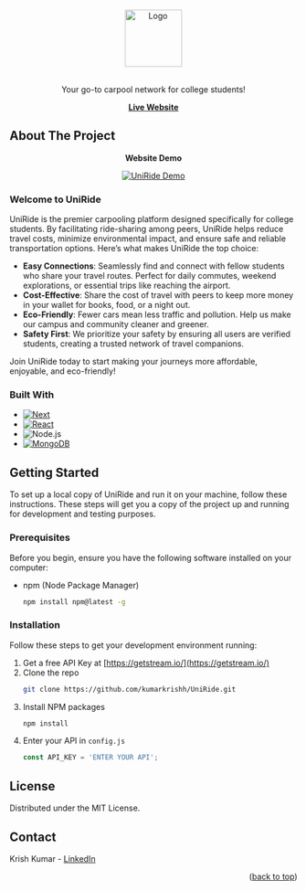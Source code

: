 
<a id="readme-top"></a>


<!-- PROJECT LOGO -->
<br />
<div align="center">
  <a href="https://github.com/othneildrew/Best-README-Template">
    <img src="public/assets/images/UniRidetwitterlogo.png" alt="Logo" width="100" height="100">
  </a>

  <p align="center">
    <br/>
    Your go-to carpool network for college students!
  </p>
</div>

<div align="center">
 

[**Live Website**](https://bruin-ride-wl7n-git-main-krishkumars-projects.vercel.app/)

</div>

## About The Project

<div align="center">
  <p><strong>Website Demo</strong></p>
  <a href="https://www.youtube.com/watch?v=7md8gnxUIRQ">
    <img src="https://cdn.loom.com/sessions/thumbnails/8caa0239a176493cb93e624587228080-with-play.gif" alt="UniRide Demo" style="max-width:300px;">
  </a>
</div>

### Welcome to **UniRide**
UniRide is the premier carpooling platform designed specifically for college students. By facilitating ride-sharing among peers, UniRide helps reduce travel costs, minimize environmental impact, and ensure safe and reliable transportation options. Here’s what makes UniRide the top choice:

- **Easy Connections**: Seamlessly find and connect with fellow students who share your travel routes. Perfect for daily commutes, weekend explorations, or essential trips like reaching the airport.
- **Cost-Effective**: Share the cost of travel with peers to keep more money in your wallet for books, food, or a night out.
- **Eco-Friendly**: Fewer cars mean less traffic and pollution. Help us make our campus and community cleaner and greener.
- **Safety First**: We prioritize your safety by ensuring all users are verified students, creating a trusted network of travel companions.

Join UniRide today to start making your journeys more affordable, enjoyable, and eco-friendly!

### Built With

* [![Next][Next.js]][Next-url]
* [![React][React.js]][React-url]
* ![Node.js](https://img.shields.io/badge/Node.js-43853d?style=for-the-badge&logo=node.js&logoColor=white)
* [![MongoDB]][MongoDB-url]


<!-- GETTING STARTED -->
## Getting Started

To set up a local copy of UniRide and run it on your machine, follow these instructions. These steps will get you a copy of the project up and running for development and testing purposes.

### Prerequisites

Before you begin, ensure you have the following software installed on your computer:

* npm (Node Package Manager)
  ```sh
  npm install npm@latest -g
  ```

### Installation

Follow these steps to get your development environment running:

1. Get a free API Key at [https://getstream.io/](https://getstream.io/)
2. Clone the repo
   ```sh
   git clone https://github.com/kumarkrishh/UniRide.git
   ```
3. Install NPM packages
   ```sh
   npm install
   ```
4. Enter your API in `config.js`
   ```js
   const API_KEY = 'ENTER YOUR API';
   ```








<!-- LICENSE -->
## License

Distributed under the MIT License.





<!-- CONTACT -->
## Contact

Krish Kumar - [LinkedIn](https://www.linkedin.com/in/krishkum/)

<p align="right">(<a href="#readme-top">back to top</a>)</p>





<!-- MARKDOWN LINKS & IMAGES -->
<!-- https://www.markdownguide.org/basic-syntax/#reference-style-links -->
[contributors-shield]: https://img.shields.io/github/contributors/othneildrew/Best-README-Template.svg?style=for-the-badge
[contributors-url]: https://github.com/othneildrew/Best-README-Template/graphs/contributors
[forks-shield]: https://img.shields.io/github/forks/othneildrew/Best-README-Template.svg?style=for-the-badge
[forks-url]: https://github.com/othneildrew/Best-README-Template/network/members
[stars-shield]: https://img.shields.io/github/stars/othneildrew/Best-README-Template.svg?style=for-the-badge
[stars-url]: https://github.com/othneildrew/Best-README-Template/stargazers
[issues-shield]: https://img.shields.io/github/issues/othneildrew/Best-README-Template.svg?style=for-the-badge
[issues-url]: https://github.com/othneildrew/Best-README-Template/issues
[license-shield]: https://img.shields.io/github/license/othneildrew/Best-README-Template.svg?style=for-the-badge
[license-url]: https://github.com/othneildrew/Best-README-Template/blob/master/LICENSE.txt
[linkedin-shield]: https://img.shields.io/badge/-LinkedIn-black.svg?style=for-the-badge&logo=linkedin&colorB=555
[linkedin-url]: https://linkedin.com/in/othneildrew
[product-screenshot]: /public/assets/images/githubscreenshot.png
[Next.js]: https://img.shields.io/badge/next.js-000000?style=for-the-badge&logo=nextdotjs&logoColor=white
[Next-url]: https://nextjs.org/
[React.js]: https://img.shields.io/badge/React-20232A?style=for-the-badge&logo=react&logoColor=61DAFB
[React-url]: https://reactjs.org/
[Vue.js]: https://img.shields.io/badge/Vue.js-35495E?style=for-the-badge&logo=vuedotjs&logoColor=4FC08D
[Vue-url]: https://vuejs.org/
[Angular.io]: https://img.shields.io/badge/Angular-DD0031?style=for-the-badge&logo=angular&logoColor=white
[Angular-url]: https://angular.io/
[Svelte.dev]: https://img.shields.io/badge/Svelte-4A4A55?style=for-the-badge&logo=svelte&logoColor=FF3E00
[Svelte-url]: https://svelte.dev/
[Laravel.com]: https://img.shields.io/badge/Laravel-FF2D20?style=for-the-badge&logo=laravel&logoColor=white
[Laravel-url]: https://laravel.com
[Bootstrap.com]: https://img.shields.io/badge/Bootstrap-563D7C?style=for-the-badge&logo=bootstrap&logoColor=white
[Bootstrap-url]: https://getbootstrap.com
[JQuery.com]: https://img.shields.io/badge/jQuery-0769AD?style=for-the-badge&logo=jquery&logoColor=white
[JQuery-url]: https://jquery.com 
[MongoDB]: https://img.shields.io/badge/MongoDB-4ea94b?style=for-the-badge&logo=mongodb&logoColor=white
[MongoDB-url]: https://www.mongodb.com/

